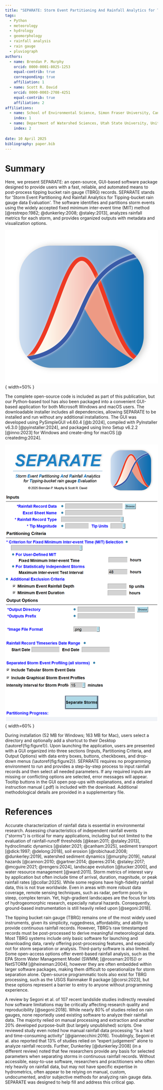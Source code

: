 ```yaml
---
title: "SEPARATE: Storm Event Partitioning And Rainfall Analytics for Tipping-bucket rain gauge data Evaluation"
tags:
  - Python
  - meteorology
  - hydrology
  - geomorphology
  - rainfall analysis
  - rain gauge
  - pluviograph
authors:
  - name: Brendan P. Murphy
    orcid: 0000-0001-8025-1253
    equal-contrib: true
    corresponding: true
    affiliation: 1
  - name: Scott R. David
    orcid: 0000-0003-2708-4251
    equal-contrib: true
    affiliation: 2
affiliations:
  - name: School of Environmental Science, Simon Fraser University, Canada
    index: 1
  - name: Department of Watershed Sciences, Utah State University, United States of America
    index: 2

date: 10 April 2025
bibliography: paper.bib
---
```


# Summary
Here, we present SEPARATE: an open-source, GUI-based software package designed to provide users with a fast, reliable, and automated means to post-process tipping bucket rain gauge (TBRG) records. SEPARATE stands for 'Storm Event Partitioning And Rainfall Analytics for Tipping-bucket rain gauge data Evaluation'. The software identifies and partitions storm events using the widely accepted fixed minimum inter-event time (MIT) method [@restrepo:1982; @dunkerley:2008; @staley:2013], analyzes rainfall metrics for each storm, and provides organized outputs with metadata and visualization options.

![Application logo designed by B. Murphy. This logo will appear in a user’s Start Menu, Taskbar (if pinned), and Desktop Shortcut.\label{fig:figure1}](Figure1.png){ width=50% }

The complete open-source code is included as part of this publication, but our Python-based tool has also been packaged into a convenient GUI-based application for both Microsoft Windows and macOS users. The downloadable installer includes all dependencies, allowing SEPARATE to be installed and run without any additional installations. The GUI was developed using PySimpleGUI v4.60.4 [@b:2024], compiled with PyInstaller v6.3.0 [@pyinstaller:2024], and packaged using Inno Setup v6.2.2 [@inno:2023] for Windows and create-dmg for macOS [@ createdmg:2024].

![When using the installer for Windows or MacOS, SEPARATE runs as a stand-alone desktop application with the graphical user interface (GUI) shown here. All data inputs and parameter selection are managed through drop-down menus, checkboxes, etc., and the tool is initialized by clicking 'Separate Storms'. A progress bar and pop-up window allow users to know when their analysis is complete.\label{fig:figure2}](Figure2.png){ width=60% }

During installation (52 MB for Windows; 163 MB for Mac), users select a directory and optionally add a shortcut to their Desktop (\autoref{fig:figure1}). Upon launching the application, users are presented with a GUI organized into three sections (Inputs, Partitioning Criteria, and Output Options) with data entry boxes, buttons, checkboxes, and drop-down menus (\autoref{fig:figure2}). SEPARATE requires no programming environment to run and provides a step-by-step process to input rainfall records and then select all needed parameters. If any required inputs are missing or conflicting options are selected, error messages will appear. Tooltip buttons in the GUI open pop-ups with explanations, and a detailed instruction manual (.pdf) is included with the download. Additional methodological details are provided in a supplementary file.


# References
Accurate characterization of rainfall data is essential in environmental research. Assessing characteristics of independent rainfall events ("storms") is critical for many applications, including but not limited to the evaluation of rainfall-runoff thresholds [@kean:2011; @staley:2013], hydroclimatic dynamics [@slater:2021; @canham:2025], sediment transport [@dick:1997; @delong:2018], soil erosion [@robichaud:2008; @dunkerley:2019], watershed sediment dynamics [@murphy:2019], natural hazards [@cannon:2010; @gartner:2014; @peres:2014; @staley:2017; @mcguire:2021; @rengers:2024], landscape evolution [@tucker:2000], and water resource management [@ward:2011]. Storm metrics of interest vary by application but often include time of arrival, duration, magnitude, or peak rainfall rates [@collar:2025]. While some regions have high-fidelity rainfall data, this is not true worldwide. Even in areas with more robust data coverage, remote sensing techniques, such as radar, perform poorly in steep, complex terrain. Yet, high-gradient landscapes are the focus for lots of hydrogeomorphic research, especially natural hazards. Consequently, ground-based instrumentation is still heavily relied upon [@segoni:2018].

The tipping bucket rain gauge (TBRG) remains one of the most widely used instruments, given its simplicity, ruggedness, affordability, and ability to provide continuous rainfall records. However, TBRG’s raw timestamped records must be post-processed to derive meaningful meteorological data. Most TBRG systems include only basic software for launching and downloading data, rarely offering post-processing features, and especially not for storm separation or analysis. Third-party software is also limited. Some open-access options offer event-based rainfall analysis, such as the EPA Storm Water Management Model (SWMM; [@rossman:2015]) or NetSTORM [@heineman:2004], however they are often embedded within larger software packages, making them difficult to operationalize for storm separation alone. Open-source programmatic tools also exist for TBRG processing, such as the USGS Rainmaker R package [@corsi:2023], but these options represent a barrier to entry to anyone without programming experience. 

A review by Segoni et al. of 107 recent landslide studies indirectly revealed how software limitations may be critically affecting research quality and reproducibility [@segoni:2018]. While nearly 80% of studies relied on rain gauges, none reportedly used existing software to analyze their rainfall data. The majority relied on manual processing and extraction and another 20% developed purpose-built (but largely unpublished) scripts. One reviewed study even noted how manual rainfall data processing “is a hard and time-consuming activity” [@giannecchini:2016]. Troublingly, Segoni et al. also reported that 13% of studies relied on “expert judgement” alone to analyze rainfall records. Further, Dunkerley [@dunkerley:2008] (in a different review) noted that few researchers provide any basis for selected parameters when separating storms in continuous rainfall records. Without accessible, easy-to-use software, researchers and practitioners who often rely heavily on rainfall data, but may not have specific expertise in hydrometrics, often appear to be relying on manual, custom, undocumented, and/or subjective methods for analyzing rain gauge data. SEPARATE was designed to help fill and address this critical gap.
